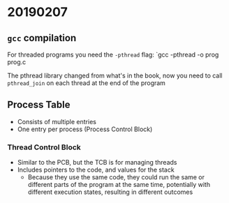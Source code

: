 # 20190207

## `gcc` compilation
For threaded programs you need the `-pthread` flag: `gcc -pthread -o prog prog.c

The pthread library changed from what's in the book, now you need to call `pthread_join` on each thread at the end of the program

## Process Table
* Consists of multiple entries
* One entry per process (Process Control Block)

### Thread Control Block
* Similar to the PCB, but the TCB is for managing threads
* Includes pointers to the code, and values for the stack
  * Because they use the same code, they could run the same or different parts of the program at the same time, potentially with different execution states, resulting in different outcomes
